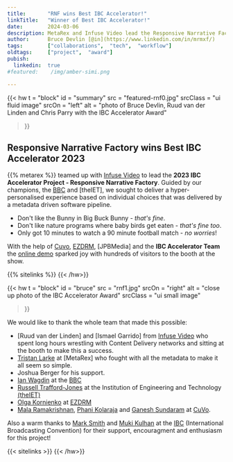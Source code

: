 ```yaml
---
title:       "RNF wins Best IBC Accelerator!"
linkTitle:   "Winner of Best IBC Accelerator!"
date:        2024-03-06
description: MetaRex and Infuse Video lead the Responsive Narrative Factory to the Best IBC Accelerator 2023! Woohoo!
author:      Bruce Devlin [@in](https://www.linkedin.com/in/mrmxf/)
tags:        ["collaborations",  "tech",  "workflow"]
oldtags:     ["project",  "award"]
pubish:
  linkedin:  true
#featured:    /img/amber-simi.png

---
```


{{< hw t = "block"
  id    = "summary"
  src   = "featured-rnf0.jpg"
  srcClass   = "ui fluid image"
  srcOn = "left"
  alt   = "photo of Bruce Devlin, Ruud van der Linden and Chris Parry with the IBC Accelerator Award"
>}}
<!-- markdownlint-disable MD025 -->

## Responsive Narrative Factory wins Best IBC Accelerator 2023

{{%  metarex %}} teamed up with [Infuse Video] to lead the **2023 IBC Accelerator Project - Responsive Narrative Factory**. 
Guided by our champions, the [BBC] and [theIET], we sought to deliver a hyper-personalised experience based on individual choices that was delivered by a metadata driven software pipeline.

* Don't like the Bunny in Big Buck Bunny - _that's fine_. 
* Don't like nature programs where baby birds get eaten - _that's fine too_.
* Only got 10 minutes to watch a 90 minute football match - _no worries_!

With the help of [Cuvo], [EZDRM], [JPBMedia] and the **IBC Accelerator Team** the [online demo] sparked joy with hundreds of visitors to the booth at the show.

{{% sitelinks %}}
{{< /hw>}}

{{< hw t = "block"
   id    = "bruce"
   src   = "rnf1.jpg"
   srcOn = "right"
   alt   = "close up photo of the IBC Accelerator Award"
   srcClass = "ui small image"
>}}

We would like to thank the whole team that made this possible: 

* [Ruud van der Linden] and [Ismael Garrido] from [Infuse Video] who spent long hours wrestling with Content Delivery networks and sitting at the booth to make this a success.
* [Tristan Larke] at [MetaRex] who fought with all the metadata to make it all seem so simple.
* Joshua Berger for his support. 
* [Ian Wagdin] at the [BBC]
* [Russell Trafford-Jones] at the Institution of Engineering and Technology [(theIET)]
* [Olga Kornienko] at [EZDRM]
* [Mala Ramakrishnan], [Phani Kolaraja] and [Ganesh Sundaram] at [CuVo]. 

Also a warm thanks to [Mark  Smith] and [Muki Kulhan] at the [IBC] (International Broadcasting Convention) for their support, encouragment and enthusiasm for this project!

{{< sitelinks >}}
{{< /hw>}}

[Tristan Larke]: https://www.linkedin.com/in/tristanlarke/
[Ian Wagdin]:    https://www.linkedin.com/in/ian-wagdin-b2581411/
[BBC]:          https://www.bbc.co.uk/rd/author/?id=author-people-ian-wagdin 
[Russell Trafford-Jones]:  https://www.linkedin.com/in/russell-trafford-jones/
[Mark  Smith]:  https://www.linkedin.com/in/marksmith2017/
[Muki Kulhan]:  https://www.linkedin.com/in/ACoAAABFmH0ByhDceebheeKnI86bhi_XsrBMoVA
[(theIET)]:  https://www.theiet.org
[Olga Kornienko]:  https://www.linkedin.com/in/ACoAAAFsDD0BF1FP91UB7I04RwyUU9JT12PnLJw
[EZDRM]:  https://www.ezdrm.com
[Mala Ramakrishnan]:  https://www.linkedin.com/in/ACoAAAAJfAsBg3svssNHvpaEEEOFBhnxlKcdPlo
[Phani Kolaraja]:  https://www.linkedin.com/in/ACoAAAQlCnoB0_8NOaR15b1_3YRwsDAbM99_kKQ
[Ganesh Sundaram]:  https://www.linkedin.com/in/ACoAAAC-3NEBHezFYZOLS_3DEUkIxn0jfPgGMj4
[CuVo]:  https://cuvo.ai
[IBC]:  https://show.ibc.org
[Infuse Video]:  http://infuse.video

[online demo]:  https://metarex.media/app/demos/